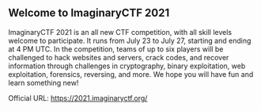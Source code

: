 
## Welcome to ImaginaryCTF 2021

ImaginaryCTF 2021 is an all new CTF competition, with all skill levels welcome to participate. It runs from July 23 to July 27, starting and ending at 4 PM UTC. In the competition, teams of up to six players will be challenged to hack websites and servers, crack codes, and recover information through challenges in cryptography, binary exploitation, web exploitation, forensics, reversing, and more. We hope you will have fun and learn something new! 

Official URL: https://2021.imaginaryctf.org/